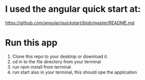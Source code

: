 # I used the angular quick start at: 
https://github.com/angular/quickstart/blob/master/README.md

# Run this app
1. Clone this repo to your desktop or download it.
2. cd in to the file directory from your terminal
3. run npm install from terminal
4. run start also in your terminal, this should ope the application